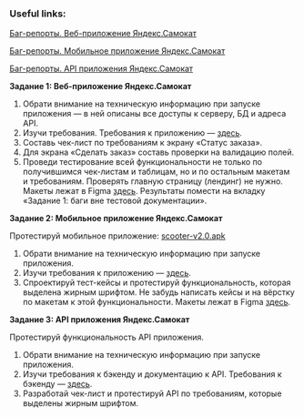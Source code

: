 ### **Useful links:**

[Баг-репорты. Веб-приложение Яндекс.Самокат](https://daryamlnk.youtrack.cloud/issues?q=project:%20%7B%D0%94%D0%B0%D1%80%D1%8C%D1%8F%20%D0%9C%D0%B5%D0%BB%D1%8C%D0%BD%D0%B8%D0%BA,%2075_qa,%20%D0%94%D0%B8%D0%BF%D0%BB%D0%BE%D0%BC%D0%BD%D0%B0%D1%8F%20%D1%80%D0%B0%D0%B1%D0%BE%D1%82%D0%B0%7D)

[Баг-репорты. Мобильное приложение Яндекс.Самокат](https://daryamlnk.youtrack.cloud/issues?q=project:%20%7B%D0%94%D0%B0%D1%80%D1%8C%D1%8F%20%D0%9C%D0%B5%D0%BB%D1%8C%D0%BD%D0%B8%D0%BA,%2075_qa,%20%D0%94%D0%B8%D0%BF%D0%BB%D0%BE%D0%BC%D0%BD%D0%B0%D1%8F%20%D1%80%D0%B0%D0%B1%D0%BE%D1%82%D0%B0%7D)

[Баг-репорты. API приложения Яндекс.Самокат](https://daryamlnk.youtrack.cloud/issues?q=project:%20%7B%D0%94%D0%B0%D1%80%D1%8C%D1%8F%20%D0%9C%D0%B5%D0%BB%D1%8C%D0%BD%D0%B8%D0%BA,%2075_qa,%20%D0%94%D0%B8%D0%BF%D0%BB%D0%BE%D0%BC%D0%BD%D0%B0%D1%8F%20%D1%80%D0%B0%D0%B1%D0%BE%D1%82%D0%B0%7D)

**Задание 1: Веб-приложение Яндекс.Самокат**

1. Обрати внимание на техническую информацию при запуске приложения — в ней описаны все доступы к серверу, БД и адреса API.
2. Изучи требования. Требования к приложению — [здесь](https://www.notion.so/b6db5e8c26b4407e9ab14545cd1159e3?pvs=21).
3. Составь чек-лист по требованиям к экрану «Статус заказа».
4. Для экрана «Сделать заказ» составь проверки на валидацию полей.
5. Проведи тестирование всей функциональности не только по получившимся чек-листам и таблицам, но и по остальным макетам и требованиям. Проверять главную страницу (лендинг) не нужно. Макеты лежат в Figma [здесь](https://www.figma.com/file/vHgTVzFac8zyxhMZ2o4b2m/web). Результаты помести на вкладку «Задание 1: баги вне тестовой документации».

**Задание 2: Мобильное приложение Яндекс.Самокат**

Протестируй мобильное приложение: [scooter-v2.0.apk](https://code.s3.yandex.net/qa/files/scooter-v2.0.apk)

1. Обрати внимание на техническую информацию при запуске приложения.
2. Изучи требования к приложению — [здесь](https://www.notion.so/737fa7c78825477991f995209bf5f8fb?pvs=21).
3. Спроектируй тест-кейсы и протестируй функциональность, которая выделена жирным шрифтом. Не забудь написать кейсы и на вёрстку по макетам к этой функциональности. Макеты лежат в Figma [здесь](https://www.figma.com/file/kqLqPvSvjLVLomkdadkAnk/mobile).

**Задание 3: API приложения Яндекс.Самокат**

Протестируй функциональность API приложения.

1. Обрати внимание на техническую информацию при запуске приложения.
2. Изучи требования к бэкенду и документацию к API. Требования к бэкенду — [здесь](https://www.notion.so/3eab94fe43444e70a5636ce07cb42f47?pvs=21).
3. Разработай чек-лист и протестируй API по требованиям, которые выделены жирным шрифтом.
